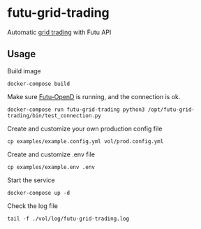 # futu-grid-trading

Automatic [grid trading](https://www.binance.com/en/support/faq/f4c453bab89648beb722aa26634120c3) with Futu API


## Usage

Build image 
```
docker-compose build
```

Make sure [Futu-OpenD](https://github.com/Mrfjz/futu-opend-docker) is running, and the connection is ok.
```
docker-compose run futu-grid-trading python3 /opt/futu-grid-trading/bin/test_connection.py
```

Create and customize your own production config file
```
cp examples/example.config.yml vol/prod.config.yml
```

Create and customize .env file
```
cp examples/example.env .env
```

Start the service
```
docker-compose up -d
```

Check the log file
```
tail -f ./vol/log/futu-grid-trading.log
```
